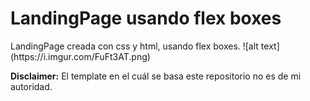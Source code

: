<h1>LandingPage usando flex boxes</h1>
<p>LandingPage creada con css y html, usando flex boxes.
  ![alt text](https://i.imgur.com/FuFt3AT.png)


**Disclaimer:** El template en el cuál se basa este repositorio no es de mi autoridad.
